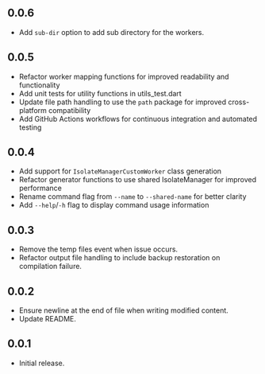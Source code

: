 ## 0.0.6

* Add `sub-dir` option to add sub directory for the workers.

## 0.0.5

* Refactor worker mapping functions for improved readability and functionality
* Add unit tests for utility functions in utils_test.dart
* Update file path handling to use the `path` package for improved cross-platform compatibility
* Add GitHub Actions workflows for continuous integration and automated testing

## 0.0.4

* Add support for `IsolateManagerCustomWorker` class generation
* Refactor generator functions to use shared IsolateManager for improved performance
* Rename command flag from `--name` to `--shared-name` for better clarity
* Add `--help`/`-h` flag to display command usage information

## 0.0.3

* Remove the temp files event when issue occurs.
* Refactor output file handling to include backup restoration on compilation failure.

## 0.0.2

* Ensure newline at the end of file when writing modified content.
* Update README.

## 0.0.1

* Initial release.
